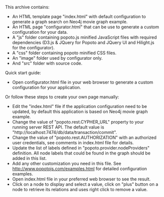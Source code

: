 This archive contains:
 - An HTML template page "index.html" with default configuration to generate a graph search on Neo4j movie graph example.
 - An HTML page "configurator.html" that can be use to generate a custom configuration for your data.
 - A "js" folder containing popoto.js minified JavaScript files with required dependencies (D3.js & JQuery for Popoto and JQuery UI and Hilight.js for the configurator).
 - A "css" folder containing popoto minified CSS files.
 - An "image" folder used by configurator only.
 - And "src" folder with source code.

Quick start guide:
 - Open configurator.html file in your web browser to generate a custom configuration for your application.

Or follow these steps to create your own page manually:

 - Edit the "index.html" file if the application configuration need to be updated, by default this application is based on Neo4j movie graph example.
 - Change the value of "popoto.rest.CYPHER_URL" property to your running server REST API. The default value is "http://localhost:7474/db/data/transaction/commit".
 - Change the value of "popoto.rest.AUTHORIZATION" with an authorized user credentials, see comments in index.html file for details.
 - Update the list of labels defined in "popoto.provider.nodeProviders" definition. All node labels that could be found in the graph should be added in this list.
 - Add any other customization you need in this file. See http://www.popotojs.com/examples.html for detailed configuration examples.
 - Open index.html file in your preferred web browser to see the result.
 - Click on a node to display and select a value, click on "plus" button on a node to retrieve its relations and uses right click to remove a value.
